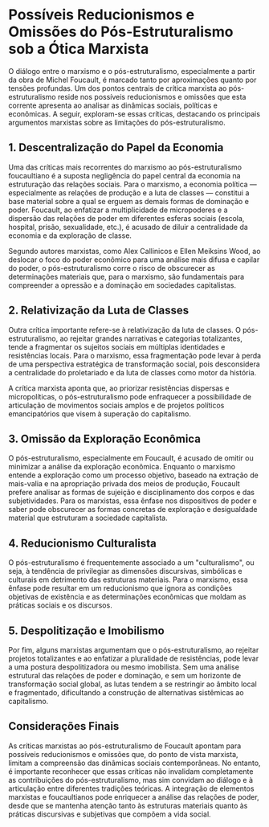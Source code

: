 # Possíveis Reducionismos e Omissões do Pós-Estruturalismo sob a Ótica Marxista

O diálogo entre o marxismo e o pós-estruturalismo, especialmente a partir da obra de Michel Foucault, é marcado tanto por aproximações quanto por tensões profundas. Um dos pontos centrais de crítica marxista ao pós-estruturalismo reside nos possíveis reducionismos e omissões que esta corrente apresenta ao analisar as dinâmicas sociais, políticas e econômicas. A seguir, exploram-se essas críticas, destacando os principais argumentos marxistas sobre as limitações do pós-estruturalismo.

## 1. Descentralização do Papel da Economia

Uma das críticas mais recorrentes do marxismo ao pós-estruturalismo foucaultiano é a suposta negligência do papel central da economia na estruturação das relações sociais. Para o marxismo, a economia política — especialmente as relações de produção e a luta de classes — constitui a base material sobre a qual se erguem as demais formas de dominação e poder. Foucault, ao enfatizar a multiplicidade de micropoderes e a dispersão das relações de poder em diferentes esferas sociais (escola, hospital, prisão, sexualidade, etc.), é acusado de diluir a centralidade da economia e da exploração de classe.

Segundo autores marxistas, como Alex Callinicos e Ellen Meiksins Wood, ao deslocar o foco do poder econômico para uma análise mais difusa e capilar do poder, o pós-estruturalismo corre o risco de obscurecer as determinações materiais que, para o marxismo, são fundamentais para compreender a opressão e a dominação em sociedades capitalistas.

## 2. Relativização da Luta de Classes

Outra crítica importante refere-se à relativização da luta de classes. O pós-estruturalismo, ao rejeitar grandes narrativas e categorias totalizantes, tende a fragmentar os sujeitos sociais em múltiplas identidades e resistências locais. Para o marxismo, essa fragmentação pode levar à perda de uma perspectiva estratégica de transformação social, pois desconsidera a centralidade do proletariado e da luta de classes como motor da história.

A crítica marxista aponta que, ao priorizar resistências dispersas e micropolíticas, o pós-estruturalismo pode enfraquecer a possibilidade de articulação de movimentos sociais amplos e de projetos políticos emancipatórios que visem à superação do capitalismo.

## 3. Omissão da Exploração Econômica

O pós-estruturalismo, especialmente em Foucault, é acusado de omitir ou minimizar a análise da exploração econômica. Enquanto o marxismo entende a exploração como um processo objetivo, baseado na extração de mais-valia e na apropriação privada dos meios de produção, Foucault prefere analisar as formas de sujeição e disciplinamento dos corpos e das subjetividades. Para os marxistas, essa ênfase nos dispositivos de poder e saber pode obscurecer as formas concretas de exploração e desigualdade material que estruturam a sociedade capitalista.

## 4. Reducionismo Culturalista

O pós-estruturalismo é frequentemente associado a um "culturalismo", ou seja, à tendência de privilegiar as dimensões discursivas, simbólicas e culturais em detrimento das estruturas materiais. Para o marxismo, essa ênfase pode resultar em um reducionismo que ignora as condições objetivas de existência e as determinações econômicas que moldam as práticas sociais e os discursos.

## 5. Despolitização e Imobilismo

Por fim, alguns marxistas argumentam que o pós-estruturalismo, ao rejeitar projetos totalizantes e ao enfatizar a pluralidade de resistências, pode levar a uma postura despolitizadora ou mesmo imobilista. Sem uma análise estrutural das relações de poder e dominação, e sem um horizonte de transformação social global, as lutas tendem a se restringir ao âmbito local e fragmentado, dificultando a construção de alternativas sistêmicas ao capitalismo.

## Considerações Finais

As críticas marxistas ao pós-estruturalismo de Foucault apontam para possíveis reducionismos e omissões que, do ponto de vista marxista, limitam a compreensão das dinâmicas sociais contemporâneas. No entanto, é importante reconhecer que essas críticas não invalidam completamente as contribuições do pós-estruturalismo, mas sim convidam ao diálogo e à articulação entre diferentes tradições teóricas. A integração de elementos marxistas e foucaultianos pode enriquecer a análise das relações de poder, desde que se mantenha atenção tanto às estruturas materiais quanto às práticas discursivas e subjetivas que compõem a vida social.